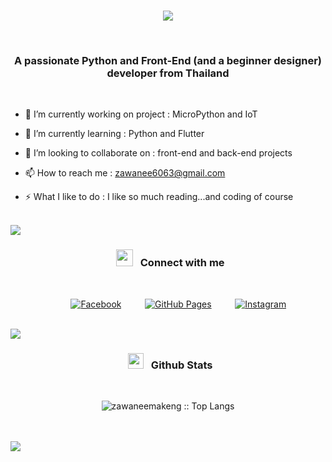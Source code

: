 <br>
<p align="center">
    <a href="https://github.com/DenverCoder1/readme-typing-svg"><img
            src="https://readme-typing-svg.herokuapp.com?font=Time+New+Roman&color=cyan&size=25&center=true&vCenter=true&width=600&height=100&lines=Hello+Everyone..&#127799;++I'm+Zawanee+Makeng;Active+Learner,;Love+to+learn+new+stuffs;...&#128156;"></a>
</p>

<br>
<h3 align="center">A passionate Python and Front-End (and a beginner designer) developer from Thailand</h3><br>

- 🔭 I’m currently working on project : MicroPython and IoT 

- 🌱 I’m currently learning : Python and Flutter

- 👯 I’m looking to collaborate on : front-end and back-end projects

- 📫 How to reach me : zawanee6063@gmail.com

- ⚡ What I like to do : I like so much reading...and coding of course<br><br>
<img src="https://user-images.githubusercontent.com/73097560/115834477-dbab4500-a447-11eb-908a-139a6edaec5c.gif">

<h3 align="center">&nbsp;&nbsp;<img src="https://cdn-icons-png.flaticon.com/512/3188/3188314.png" width="27"><b> &nbsp;
        Connect with me
    </b></h3><br>

<p align="center">
    &emsp;&nbsp;&nbsp;&nbsp;&nbsp;
    <a href="https://www.facebook.com/z.zawanee" target="_blank"><img alt="Facebook"
            src="https://img.shields.io/badge/facebook-1861d6?style=for-the-badge&logo=facebook&logoColor=white"></a>
    &emsp;&nbsp;&nbsp;&nbsp;&nbsp;
    <a href="https://github.com/zawaneemakeng?tab=repositories" target="_blank"><img alt=" GitHub Pages"
            src="https://img.shields.io/badge/GitHub-100000?style=for-the-badge&logo=github&logoColor=white"></a>
    &emsp;&nbsp;&nbsp;&nbsp;&nbsp;
    <a href="https://www.instagram.com/z.zawaneee/" target="_blank"><img alt="Instagram"
            src="https://img.shields.io/badge/Instagram-a056bf?style=for-the-badge&logo=instagram&logoColor=white" /></a>

</p>
<br>

<img src="https://user-images.githubusercontent.com/73097560/115834477-dbab4500-a447-11eb-908a-139a6edaec5c.gif">
<h3 align="center">&nbsp;&nbsp;<img src="https://cdn-icons-png.flaticon.com/512/3767/3767315.png" width="25"><b> &nbsp;
        Github Stats
    </b></h3><br>
<p align="center"><img
        src="https://github-readme-stats.vercel.app/api/top-langs/?username=zawaneemakeng&langs_count=10&theme=tokyonight&layout=compact"
        alt="zawaneemakeng :: Top Langs" /><br><br>
</p>

<br>
<img src="https://user-images.githubusercontent.com/73097560/115834477-dbab4500-a447-11eb-908a-139a6edaec5c.gif">
<br>
<br>


